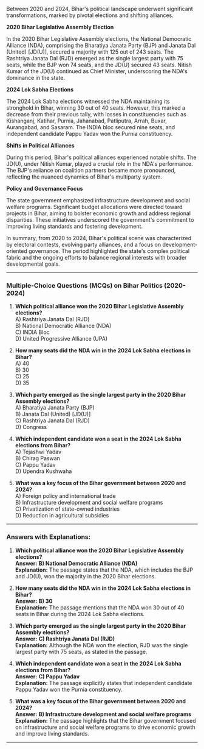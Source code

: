 Between 2020 and 2024, Bihar's political landscape underwent significant transformations, marked by pivotal elections and shifting alliances.

**2020 Bihar Legislative Assembly Election**

In the 2020 Bihar Legislative  Assembly elections, the National Democratic  Alliance (NDA), comprising the Bharatiya Janata Party (BJP) and Janata Dal  (United) [JD(U)], secured a majority with 125 out of 243 seats. The Rashtriya Janata Dal (RJD) emerged as the  single largest party with 75 seats, while the BJP  won 74 seats, and the JD(U) secured 43 seats. Nitish Kumar of the JD(U) continued as Chief Minister, underscoring the NDA's  dominance in the state. 

**2024 Lok Sabha Elections**

The 2024 Lok Sabha elections witnessed the NDA maintaining its  stronghold in Bihar, winning 30 out of 40 seats. However, this marked a decrease from their previous tally, with  losses in constituencies such as Kishanganj, Katihar, Purnia, Jahanabad, Patliputra, Arrah, Buxar, Aurangabad, and Sasaram. The INDIA bloc  secured nine seats, and independent candidate Pappu Yadav won the Purnia constituency. 

**Shifts in Political Alliances**

During this period, Bihar's political alliances experienced notable shifts. The JD(U), under Nitish Kumar, played a crucial role in the NDA's performance. The BJP's reliance on coalition partners became more pronounced, reflecting the nuanced dynamics of Bihar's multiparty system.

**Policy and Governance Focus**

The state government emphasized infrastructure development and social welfare programs. Significant budget allocations were directed toward projects in Bihar, aiming to bolster economic growth and address regional disparities. These initiatives underscored the government's commitment to improving living standards and fostering development.

In summary, from 2020 to 2024, Bihar's political scene was characterized by electoral contests, evolving party alliances, and a focus on development-oriented governance. The period highlighted the state's complex political fabric and the ongoing efforts to balance regional interests with broader developmental goals. 

---

### **Multiple-Choice Questions (MCQs) on Bihar Politics (2020-2024)**  

1. **Which political alliance won the 2020 Bihar Legislative Assembly elections?**  
   A) Rashtriya Janata Dal (RJD)  
   B) National Democratic Alliance (NDA)  
   C) INDIA Bloc  
   D) United Progressive Alliance (UPA)  

2. **How many seats did the NDA win in the 2024 Lok Sabha elections in Bihar?**  
   A) 40  
   B) 30  
   C) 25  
   D) 35  

3. **Which party emerged as the single largest party in the 2020 Bihar Assembly elections?**  
   A) Bharatiya Janata Party (BJP)  
   B) Janata Dal (United) [JD(U)]  
   C) Rashtriya Janata Dal (RJD)  
   D) Congress  

4. **Which independent candidate won a seat in the 2024 Lok Sabha elections from Bihar?**  
   A) Tejashwi Yadav  
   B) Chirag Paswan  
   C) Pappu Yadav  
   D) Upendra Kushwaha  

5. **What was a key focus of the Bihar government between 2020 and 2024?**  
   A) Foreign policy and international trade  
   B) Infrastructure development and social welfare programs  
   C) Privatization of state-owned industries  
   D) Reduction in agricultural subsidies  

---

### **Answers with Explanations:**  

1. **Which political alliance won the 2020 Bihar Legislative Assembly elections?**  
   **Answer:** **B) National Democratic Alliance (NDA)**  
   **Explanation:** The passage states that the NDA, which includes the BJP and JD(U), won the majority in the 2020 Bihar elections.  

2. **How many seats did the NDA win in the 2024 Lok Sabha elections in Bihar?**  
   **Answer:** **B) 30**  
   **Explanation:** The passage mentions that the NDA won 30 out of 40 seats in Bihar during the 2024 Lok Sabha elections.  

3. **Which party emerged as the single largest party in the 2020 Bihar Assembly elections?**  
   **Answer:** **C) Rashtriya Janata Dal (RJD)**  
   **Explanation:** Although the NDA won the election, RJD was the single largest party with 75 seats, as stated in the passage.  

4. **Which independent candidate won a seat in the 2024 Lok Sabha elections from Bihar?**  
   **Answer:** **C) Pappu Yadav**  
   **Explanation:** The passage explicitly states that independent candidate Pappu Yadav won the Purnia constituency.  

5. **What was a key focus of the Bihar government between 2020 and 2024?**  
   **Answer:** **B) Infrastructure development and social welfare programs**  
   **Explanation:** The passage highlights that the Bihar government focused on infrastructure and social welfare programs to drive economic growth and improve living standards.  

---
